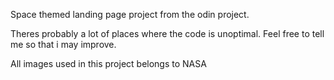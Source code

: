 Space themed landing page project from the odin project.

Theres probably a lot of places where the code is unoptimal. Feel free to tell me so that i may improve.


All images used in this project belongs to NASA
